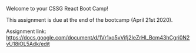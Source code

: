 Welcome to your CSSG React Boot Camp!

This assignment is due at the end of the bootcamp (April 21st 2020). 

Assignment link: https://docs.google.com/document/d/1Vr1xo5vVifj2IeZrHI_Bcm43hCgri0N2vU18iOL5Adk/edit
